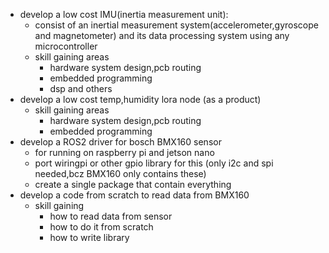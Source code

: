 - develop a low cost IMU(inertia measurement unit): 
    - consist of an inertial measurement system(accelerometer,gyroscope and magnetometer) and its data processing system using any microcontroller
    - skill gaining areas
        - hardware system design,pcb routing
        - embedded programming
        - dsp and others
- develop a low cost temp,humidity lora node (as a product)
    - skill gaining areas
        - hardware system design,pcb routing
        - embedded programming
- develop a ROS2 driver for bosch BMX160 sensor
    - for running on raspberry pi and jetson nano
    - port wiringpi or other gpio library for this (only i2c and spi needed,bcz BMX160 only contains these)
    - create a single package that contain everything
- develop a code from scratch to read data from BMX160
    - skill gaining
        - how to read data from sensor
        - how to do it from scratch
        - how to write library
